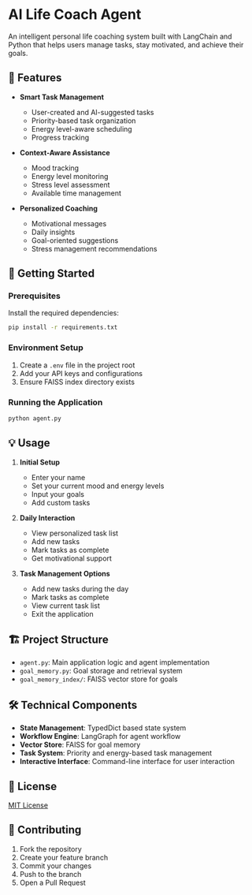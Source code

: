 # AI Life Coach Agent

An intelligent personal life coaching system built with LangChain and Python that helps users manage tasks, stay motivated, and achieve their goals.

## 🌟 Features

- **Smart Task Management**
  - User-created and AI-suggested tasks
  - Priority-based task organization
  - Energy level-aware scheduling
  - Progress tracking

- **Context-Aware Assistance**
  - Mood tracking
  - Energy level monitoring
  - Stress level assessment
  - Available time management

- **Personalized Coaching**
  - Motivational messages
  - Daily insights
  - Goal-oriented suggestions
  - Stress management recommendations

## 🚀 Getting Started

### Prerequisites

Install the required dependencies:

```sh
pip install -r requirements.txt
```

### Environment Setup

1. Create a `.env` file in the project root
2. Add your API keys and configurations
3. Ensure FAISS index directory exists

### Running the Application

```sh
python agent.py
```

## 💡 Usage

1. **Initial Setup**
   - Enter your name
   - Set your current mood and energy levels
   - Input your goals
   - Add custom tasks

2. **Daily Interaction**
   - View personalized task list
   - Add new tasks
   - Mark tasks as complete
   - Get motivational support

3. **Task Management Options**
   - Add new tasks during the day
   - Mark tasks as complete
   - View current task list
   - Exit the application

## 🏗️ Project Structure

- `agent.py`: Main application logic and agent implementation
- `goal_memory.py`: Goal storage and retrieval system
- `goal_memory_index/`: FAISS vector store for goals

## 🛠️ Technical Components

- **State Management**: TypedDict based state system
- **Workflow Engine**: LangGraph for agent workflow
- **Vector Store**: FAISS for goal memory
- **Task System**: Priority and energy-based task management
- **Interactive Interface**: Command-line interface for user interaction

## 📝 License

[MIT License](LICENSE)

## 🤝 Contributing

1. Fork the repository
2. Create your feature branch
3. Commit your changes
4. Push to the branch
5. Open a Pull Request
